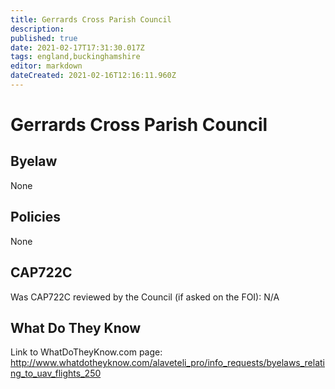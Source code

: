 ```yaml
---
title: Gerrards Cross Parish Council
description: 
published: true
date: 2021-02-17T17:31:30.017Z
tags: england,buckinghamshire
editor: markdown
dateCreated: 2021-02-16T12:16:11.960Z
---
```


# Gerrards Cross Parish Council


## Byelaw
None

## Policies
None

## CAP722C

Was CAP722C reviewed by the Council (if asked on the FOI): N/A

## What Do They Know

Link to WhatDoTheyKnow.com page:
http://www.whatdotheyknow.com/alaveteli_pro/info_requests/byelaws_relating_to_uav_flights_250

